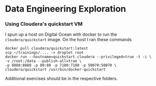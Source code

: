 # Data Engineering Exploration

### Using Cloudera's quickstart VM

I spun up a host on Digital Ocean with docker to run the `cloudera/quickstart` image. On the host I ran these commands
```
docker pull cloudera/quickstart:latest
scp ~/trainings/.... -> droplet root
docker run --hostname=quickstart.cloudera --privileged=true -t -i \
-v /root:/data --publish-all=true \
-p 8888:8888 -p 80:80 -p 7180:7180 -p 50070:50070 \
cloudera/quickstart /usr/bin/docker-quickstart
```
Additional exercises should be in the respective folders.
